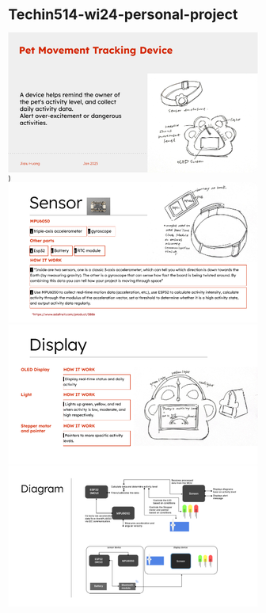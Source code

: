 # Techin514-wi24-personal-project
![Pet Movement Tracking Device.png](https://github.com/jhuang404/Techin514-wi24-personal-project/blob/main/Pet%20Movement%20Tracking%20Device.png))
![Pet Movement Tracking Device(1).png](https://github.com/jhuang404/Techin514-wi24-personal-project/blob/main/Pet%20Movement%20Tracking%20Device%20(1).png)
![Pet Movement Tracking Device(2).png](https://github.com/jhuang404/Techin514-wi24-personal-project/blob/main/Pet%20Movement%20Tracking%20Device%20(2).png)
![Pet Movement Tracking Device(3).png](https://github.com/jhuang404/Techin514-wi24-personal-project/blob/main/Pet%20Movement%20Tracking%20Device%20(3).png)
